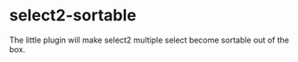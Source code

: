 select2-sortable
================

The little plugin will make select2 multiple select become sortable out of the box.